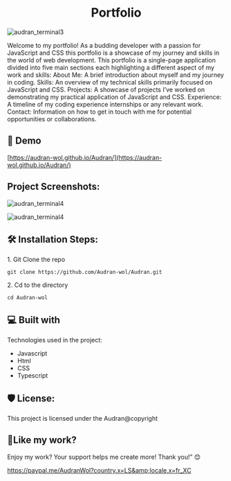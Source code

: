 <h1 align="center" id="title">Portfolio</h1>

![audran_terminal3](https://github.com/Audran-wol/Audran/assets/91311465/4507c74c-f4e4-4ab5-a620-acefda6d2b87)

<p id="description">Welcome to my portfolio! As a budding developer with a passion for JavaScript and CSS this portfolio is a showcase of my journey and skills in the world of web development. This portfolio is a single-page application divided into five main sections each highlighting a different aspect of my work and skills: About Me: A brief introduction about myself and my journey in coding. Skills: An overview of my technical skills primarily focused on JavaScript and CSS. Projects: A showcase of projects I’ve worked on demonstrating my practical application of JavaScript and CSS. Experience: A timeline of my coding experience internships or any relevant work. Contact: Information on how to get in touch with me for potential opportunities or collaborations.</p>

<h2>🚀 Demo</h2>

[https://audran-wol.github.io/Audran/](https://audran-wol.github.io/Audran/)

<h2>Project Screenshots:</h2>

![audran_terminal4](https://github.com/Audran-wol/Audran/assets/91311465/c7276797-7228-4a6d-8f84-465a0cb883ee)

![audran_terminal4](https://github.com/Audran-wol/Audran/assets/91311465/c7276797-7228-4a6d-8f84-465a0cb883ee)

<h2>🛠️ Installation Steps:</h2>

<p>1. Git Clone the repo</p>

```
git clone https://github.com/Audran-wol/Audran.git
```

<p>2. Cd to the directory</p>

```
cd Audran-wol
```

  
  
<h2>💻 Built with</h2>

Technologies used in the project:

*   Javascript
*   Html
*   CSS
*   Typescript

<h2>🛡️ License:</h2>

This project is licensed under the Audran@copyright


<h2>💖Like my work?</h2>

Enjoy my work? Your support helps me create more! Thank you!” 😊<p>https://paypal.me/AudranWol?country.x=LS&amp;locale.x=fr_XC</p>

